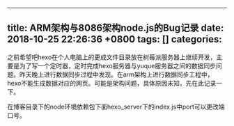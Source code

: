 
---
title: ARM架构与8086架构node.js的Bug记录
date: 2018-10-25 22:26:36 +0800
tags: []
categories: 
---
之前希望吧hexo在个人电脑上的更成文件目录放在树莓派服务器上继续开发，主要是为了写一个定时器，定时完成hexo服务器与yuque服务器之间的数据同步问题。昨天晚上进行数据同步过程中发现。在arm架构上进行数据同步工程中，hexo不能生成数据对应的网页。可能是架构问题，具体原因未知，先在此记录一下。

在博客目录下的node环境依赖包下面hexo_server下的index.js中port可以更改端口号。



